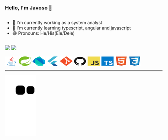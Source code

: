 ### Hello, I'm Javoso 👋

##

- 🔭 I'm currently working as a system analyst
- 🌱 I'm currently learning typescript, angular and javascript
- 😄 Pronouns: He/His(Ele/Dele)
##
<div style="width:100%;">
  <img height="195em" src="https://github-readme-stats.vercel.app/api?username=Javoso&show_icons=true&include_all_commits=true&count_private=true&theme=tokyonight"/>
  <img height="195em" src="https://github-readme-stats.vercel.app/api/top-langs/?username=Javoso&layout=compact&langs_count=7&theme=tokyonight"/>
</div>

<div style="display: inline_block"><br>
  <img align="center" alt="Javoso-Java" height="30" width="40" src="https://raw.githubusercontent.com/devicons/devicon/master/icons/java/java-original.svg">
  <img align="center" alt="Javoso-Spring" height="30" width="40" src="https://raw.githubusercontent.com/devicons/devicon/master/icons/spring/spring-original.svg">
  <img align="center" alt="Javoso-Dart" height="30" width="40" src="https://raw.githubusercontent.com/devicons/devicon/master/icons/dart/dart-original.svg">
  <img align="center" alt="Javoso-Flutter" height="30" width="40" src="https://raw.githubusercontent.com/devicons/devicon/master/icons/flutter/flutter-original.svg">
  <img align="center" alt="Javoso-Flutter" height="30" width="40" src="https://raw.githubusercontent.com/devicons/devicon/master/icons/git/git-original.svg">
  <img align="center" alt="Javoso-Flutter" height="30" width="40" src="https://raw.githubusercontent.com/devicons/devicon/master/icons/github/github-original.svg">
  <img align="center" alt="Javoso-Js" height="30" width="40" src="https://raw.githubusercontent.com/devicons/devicon/master/icons/javascript/javascript-original.svg">
  <img align="center" alt="Javoso-Ts" height="30" width="40" src="https://raw.githubusercontent.com/devicons/devicon/master/icons/typescript/typescript-original.svg">
  <img align="center" alt="Javoso-HTML" height="30" width="40" src="https://raw.githubusercontent.com/devicons/devicon/master/icons/html5/html5-original.svg">
  <img align="center" alt="Javoso-CSS" height="30" width="40" src="https://raw.githubusercontent.com/devicons/devicon/master/icons/css3/css3-original.svg">
  <hr/>
  <div>
    <img height="195em" alt="Javoso-Snake" src="https://github.com/Javoso/Javoso/blob/output/github-contribution-grid-snake.svg">
  </div>
  <!--
    <img align="center" alt="Javoso-React" height="30" width="40" src="https://raw.githubusercontent.com/devicons/devicon/master/icons/react/react-original.svg">
    <img align="center" alt="Javoso-Python" height="30" width="40" src="https://raw.githubusercontent.com/devicons/devicon/master/icons/python/python-original.svg">
    <img align="center" alt="Javoso-Csharp" height="30" width="40" src="https://raw.githubusercontent.com/devicons/devicon/master/icons/csharp/csharp-original.svg">
  -->
</div>

